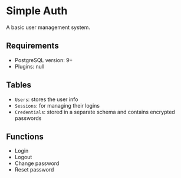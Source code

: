 # Simple Auth

A basic user management system.

## Requirements

- PostgreSQL version: 9+
- Plugins: null

## Tables

- `Users`: stores the user info
- `Sessions`: for managing their logins
- `Credentials`: stored in a separate schema and contains encrypted passwords

## Functions

- Login
- Logout
- Change password
- Reset password
